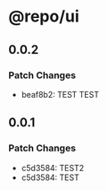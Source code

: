 # @repo/ui

## 0.0.2

### Patch Changes

- beaf8b2: TEST TEST

## 0.0.1

### Patch Changes

- c5d3584: TEST2
- c5d3584: TEST

